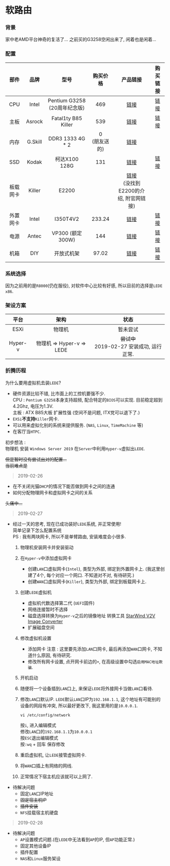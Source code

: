 # 软路由

### 背景

家中老AMD平台神奇的复活了... 之前买的G3258空闲出来了, 闲着也是闲着...

### 配置

| 部件 | 品牌 | 型号 | 购买价格 | 产品链接 |购买链接 |
| :------: | :------: | :------: | :------: | :------: | :------: |
| CPU | Intel | Pentium G3258 (20周年纪念版) | 469 | [链接](https://www.intel.cn/content/www/cn/zh/products/processors/pentium/g3258.html) | [链接](https://item.jd.com/1166116.html) |
| 主板 | Asrock | Fatal1ty B85 Killer | 539 | [链接](http://www.asrockchina.com.cn/MB/Intel/Fatal1ty%20B85%20Killer/index.cn.asp) | [链接](https://item.jd.com/1023241.html) |
| 内存 | G.Skill | DDR3 1333 4G * 2 | 0<br>(朋友送的) | [链接](http://www.gskill.com/tw/product/f3-10666cl9s-4gbxl-) |  |
| SSD | Kodak | 柯达X100 128G | 131 | [链接](http://kodakflash.com.cn/product/c/x--0007) | [链接](https://item.jd.com/100001967519.html) |
| 板载网卡 | Killer | E2200 |   | [链接](https://www.killernetworking.com) <br>(没找到E2200的介绍, 附官网链接) |  |
| 外置网卡 | Intel | I350T4V2 | 233.24 | [链接](https://www.intel.cn/content/www/cn/zh/products/network-io/ethernet/gigabit-adapters/server-i350-t4v2.html) | [链接](https://item.taobao.com/item.htm?id=556165663722) |
| 电源 | Antec | VP300 (额定300W) | 144 | [链接](http://www.antec.com.cn/index.php?m=content&c=index&a=show&catid=45&id=75) | [链接](https://detail.tmall.com/item.htm?id=567496242245) |
| 机箱 | DIY | 开放式机架 | 97.02 | [链接](https://item.taobao.com/item.htm?id=585430613332) | [链接](https://item.taobao.com/item.htm?id=585430613332) |

### 系统选择

因为之前用的是`R8000`(仍在服役), 对软件中心比较有好感, 所以目前的选择是`LEDE x86`.

### 架设方案

| 平台 | 架构 | 状态 |
| :-----: | :-----: | :-----: |
| ESXi | 物理机 | 暂未尝试 |
| Hyper-v | 物理机 => Hyper-v => LEDE | ~~尝试中~~<br>2019-02-27 安装成功, 运行正常. |

### 折腾历程

为什么要用虚拟机去装`LEDE`?  

- 硬件资源比较不错, 比市面上的工控机要强不少.  
  CPU : `Pentium G3258`本身支持超频, 配合特定的`BIOS`可以实现. 目前稳定超到4.2Ghz, 电压为1.3V.  
  主板 : ATX B85大板 扩展性强 (空间不是问题, ITX党可以退下了.)
- `EXSi`**不支持**`Killer`网卡.  
- 可以用来虚拟化别的系统来提供服务. (`NAS`, `Linux`, `TimeMachine` 等)
- 在客厅当`HTPC`.

初步想法 :  
物理机 安装 `Windows Server 2019`
在`Server`中利用`Hyper-v`虚拟出`LEDE`.  

~~但是暂时没有尝试出对的配置...~~  
~~当前难点是~~  

> 2019-02-26
- 在不关闭光猫`DHCP`的情况下能否做到网卡之间的连通
- 如何分配物理网卡和虚拟网卡之间的关系

~~头痛中...~~  

> 2019-02-27  
- 经过一天的思考, 现在已成功装好`LEDE`系统, 并正常使用!  
  简单记录下怎么配置系统  
  PS : 我有两块网卡, 所以不是单臂路由, 安装难度会小很多.
    1. 物理机安装网卡并安装驱动
    2. 在`Hyper-v`中添加虚拟网卡
       * 创建`LAN`口虚拟网卡(`Intel`), 类型为外部, 绑定到外置网卡上. (我这里创建了4个, 每个对应一个网口. 不知道对不对, 有待研究.)  
       * 创建`WAN`口虚拟网卡(`Killer`), 类型为外部, 绑定到板载网卡上.  
    3. 创建`LEDE`虚拟机
       * 虚拟机代数选择第二代 (`UEFI`固件)  
       * 网络连接暂时不选择  
       * 磁盘选择转换为`Hyper-v`之后的镜像地址 转换工具 [StarWind V2V Image Converter](https://www.starwindsoftware.com/starwind-v2v-converter#download)  
       * 扩展磁盘空间  
    4. 修改虚拟机设置
       * 添加网卡 注意 : 这里要先添加`LAN`口网卡, 最后再添加`WAN`口网卡, 不知道什么原因, 有待研究.  
       * 修改所有网卡设置, 点开网卡前边的`+`, 在高级设置中勾选`启用MAC地址欺骗`.  
    5. 开机启动  
    6. 随便将一个设备插到`LAN`口上, 来保证`LEDE`将外接网卡当做`LAN`口看待.  
    7. 修改`LAN`口默认IP. `LEDE`默认`LAN`口IP为`192.168.1.1`, 这个地址有可能别的设备的网段有冲突, 所以最好更改下, 我这里用的是`10.0.0.1`.
    
       ```shell
       vi /etc/config/network
       ```

       按`i`, 进入编辑模式  
       修改`LAN`口的`192.168.1.1`为`10.0.0.1`  
       按`ESC`退出编辑模式  
       按`:wq` + 回车 保存修改  

    8. 重启虚拟机, 让`LEDE`接管虚拟网卡.  
    9. 将`WAN`口插上有网络的网线.  
    10. 正常情况下宿主机应该就可以上网了.  
- 待解决问题  
  * 固定`LAN`口IP地址  
  * ~~固定宿主机IP~~  
  * ~~插件安装~~  
  * `NFS`挂载宿主机硬盘  

> 2019-02-28  
- 待解决问题  
  * `AP`设置模式问题.(在`LEDE`中无法看到`AP`的IP, 但`AP`功能正常.)  
  * 固定其他设备IP  
  * 插件配置  
  * `NAS`和`Linux`服务架设  
